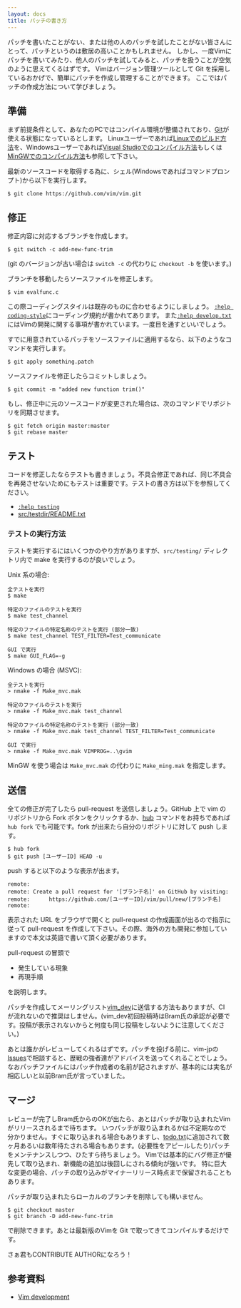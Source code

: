 ```yaml
---
layout: docs
title: パッチの書き方
---
```


パッチを書いたことがない、または他の人のパッチを試したことがない皆さんにとって、パッチというのは敷居の高いことかもしれません。
しかし、一度Vimにパッチを書いてみたり、他人のパッチを試してみると、パッチを扱うことが空気のように思えてくるはずです。
Vimはバージョン管理ツールとして Git を採用しているおかげで、簡単にパッチを作成し管理することができます。
ここではパッチの作成方法について学びましょう。

## 準備

まず前提条件として、あなたのPCではコンパイル環境が整備されており、[Git](https://git-scm.com/)が使える状態になっているとします。
Linuxユーザーであれば[Linuxでのビルド方法](http://vim-jp.org/docs/build_linux.html)を、Windowsユーザーであれば[Visual Studioでのコンパイル方法](http://vim-jp.org/docs/build_windows_msvc.html)もしくは[MinGWでのコンパイル方法](http://vim-jp.org/docs/build_windows_mingw.html)も参照して下さい。

最新のソースコードを取得する為に、シェル(Windowsであればコマンドプロンプト)から以下を実行します。

    $ git clone https://github.com/vim/vim.git

## 修正

修正内容に対応するブランチを作成します。

    $ git switch -c add-new-func-trim

(git のバージョンが古い場合は `switch -c` の代わりに `checkout -b` を使います。)

ブランチを移動したらソースファイルを修正します。

    $ vim evalfunc.c

この際コーディングスタイルは既存のものに合わせるようにしましょう。
[`:help coding-style`](http://vim-jp.org/vimdoc-ja/develop.html#coding-style)にコーディング規約が書かれてあります。
また[`:help develop.txt`](http://vim-jp.org/vimdoc-ja/develop.html)にはVimの開発に関する事項が書かれています。一度目を通すといいでしょう。

すでに用意されているパッチをソースファイルに適用するなら、以下のようなコマンドを実行します。

    $ git apply something.patch

ソースファイルを修正したらコミットしましょう。

    $ git commit -m "added new function trim()"

もし、修正中に元のソースコードが変更された場合は、次のコマンドでリポジトリを同期させます。

    $ git fetch origin master:master
    $ git rebase master

## テスト

コードを修正したならテストも書きましょう。不具合修正であれば、同じ不具合を再発させないためにもテストは重要です。テストの書き方は以下を参照してください。

- [`:help testing`](http://vim-jp.org/vimdoc-ja/testing.html#testing)
- [src/testdir/README.txt](https://github.com/vim/vim/blob/master/src/testdir/README.txt)

### テストの実行方法

テストを実行するにはいくつかのやり方がありますが、`src/testing/` ディレクトリ内で make を実行するのが良いでしょう。

Unix 系の場合:

    全テストを実行
    $ make

    特定のファイルのテストを実行
    $ make test_channel

    特定のファイルの特定名称のテストを実行 (部分一致)
    $ make test_channel TEST_FILTER=Test_communicate

    GUI で実行
    $ make GUI_FLAG=-g

Windows の場合 (MSVC):

    全テストを実行
    > nmake -f Make_mvc.mak

    特定のファイルのテストを実行
    > nmake -f Make_mvc.mak test_channel

    特定のファイルの特定名称のテストを実行 (部分一致)
    > nmake -f Make_mvc.mak test_channel TEST_FILTER=Test_communicate

    GUI で実行
    > nmake -f Make_mvc.mak VIMPROG=..\gvim

MinGW を使う場合は `Make_mvc.mak` の代わりに `Make_ming.mak` を指定します。

## 送信

全ての修正が完了したら pull-request を送信しましょう。GitHub 上で vim のリポジトリから Fork ボタンをクリックするか、[hub](https://github.com/github/hub) コマンドをお持ちであれば `hub fork` でも可能です。fork が出来たら自分のリポジトリに対して push します。

    $ hub fork
    $ git push [ユーザーID] HEAD -u

push すると以下のような表示が出ます。

    remote:
    remote: Create a pull request for '[ブランチ名]' on GitHub by visiting:
    remote:      https://github.com/[ユーザーID]/vim/pull/new/[ブランチ名]
    remote:


表示された URL をブラウザで開くと pull-request の作成画面が出るので指示に従って pull-request を作成して下さい。その際、海外の方も開発に参加していますので本文は英語で書いて頂く必要があります。

pull-request の冒頭で

- 発生している現象
- 再現手順

を説明します。

パッチを作成してメーリングリスト[vim\_dev](https://groups.google.com/forum/#!forum/vim_dev)に送信する方法もありますが、CI が流れないので推奨はしません。(vim\_dev初回投稿時はBram氏の承認が必要です。投稿が表示されないからと何度も同じ投稿をしないように注意してください。)

あとは誰かがレビューしてくれるはずです。パッチを投げる前に、vim-jpの[Issues](http://github.com/vim-jp/issues/issues)で相談すると、歴戦の強者達がアドバイスを送ってくれることでしょう。
なおパッチファイルにはパッチ作成者の名前が記されますが、基本的には実名が相応しいと以前Bram氏が言っていました。

## マージ

レビューが完了しBram氏からのOKが出たら、あとはパッチが取り込まれたVimがリリースされるまで待ちます。
いつパッチが取り込まれるかは不定期なので分かりません。すぐに取り込まれる場合もありますし、[todo.txt](https://github.com/vim/vim/blob/master/runtime/doc/todo.txt)に追加されて数ヶ月あるいは数年待たされる場合もあります。(必要性をアピールしたり)パッチをメンテナンスしつつ、ひたすら待ちましょう。
Vimでは基本的にバグ修正が優先して取り込まれ、新機能の追加は後回しにされる傾向が強いです。
特に巨大な変更の場合、パッチの取り込みがマイナーリリース時点まで保留されることもあります。

パッチが取り込まれたらローカルのブランチを削除しても構いません。

    $ git checkout master
    $ git branch -D add-new-func-trim

で削除できます。あとは最新版のVimを Git で取ってきてコンパイルするだけです。

さぁ君もCONTRIBUTE AUTHORになろう！

## 参考資料

- [Vim development](http://www.vim.org/develop.php)
